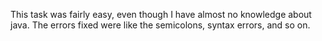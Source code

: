 This task was fairly easy, even though I have almost no knowledge about java. The errors fixed were like the semicolons, syntax errors, and so on.
